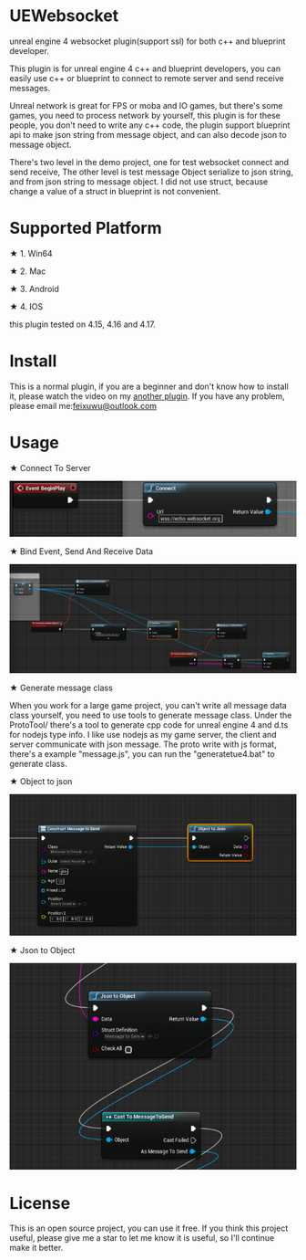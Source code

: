 # UEWebsocket
unreal engine 4 websocket plugin(support ssl) for both c++ and blueprint developer.

This plugin is for unreal engine 4 c++ and blueprint developers, you can easily use c++ or blueprint
 to connect to remote server and send receive messages.
 
Unreal network is great for FPS or moba and IO games, but there's some games, you need to process network by yourself,
this plugin is for these people, you don't need to write any c++ code, 
the plugin support blueprint api to make json string from message object, and can also decode json to message object.

There's two level in the demo project, one for test websocket connect and send receive,
The other level is test message Object serialize to json string, and from json string to message object.
I did not use struct, because change a value of a struct in blueprint is not convenient.

# Supported Platform
★ 1. Win64

★ 2. Mac

★ 3. Android

★ 4. IOS

this plugin tested on 4.15, 4.16 and 4.17.

# Install
This is a normal plugin, if you are a beginner and don't know how to install it, 
please watch the video on my [another plugin](https://github.com/feixuwu/UnrealEngine4-Admob).
If you have any problem, please email me:feixuwu@outlook.com

# Usage
★ Connect To Server

   ![ScreenShot](docs/connect.PNG)
   
★ Bind Event, Send And Receive Data

   ![ScreenShot](docs/bind.PNG)
   
★ Generate message class

   When you work for a large game project, you can't write all message data class yourself, you need to use tools to generate
   message class.
   Under the ProtoTool/ there's a tool to generate cpp code for unreal engine 4 and d.ts for nodejs type info.
   I like use nodejs as my game server, the client and server communicate with json message.
   The proto write with js format, there's a example "message.js", you can run the "generatetue4.bat" to generate class.
   
★ Object to json

   ![ScreenShot](docs/objtojson.PNG)
   
★ Json to Object

   ![ScreenShot](docs/jsontoobj.PNG)


# License
This is an open source project, you can use it free. If you think this project useful, please give me a star to let me know 
it is useful, so I'll continue make it better.
